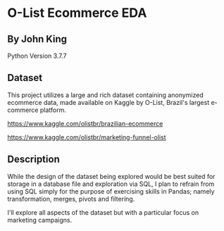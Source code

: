 # O-List Ecommerce EDA

## By John King
Python Version 3.7.7

## Dataset
This project utilizes a large and rich dataset containing anonymized ecommerce data, made available on Kaggle by O-List, Brazil's largest e-commerce platform.

https://www.kaggle.com/olistbr/brazilian-ecommerce

https://www.kaggle.com/olistbr/marketing-funnel-olist

## Description

While the design of the dataset being explored would be best suited for storage in a database file and exploration via SQL, I plan to refrain from using SQL simply for the purpose of exercising skills in Pandas; namely transformation, merges, pivots and filtering.

I'll explore all aspects of the dataset but with a particular focus on marketing campaigns. 
